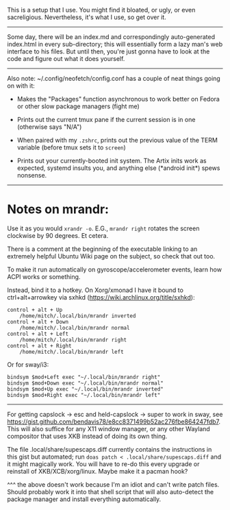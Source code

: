 This is a setup that I use. You might find it bloated, or ugly, or even sacreligious. Nevertheless, it's what I use, so get over it.

---

Some day, there will be an index.md and correspondingly auto-generated index.html in every sub-directory; this will essentially form a lazy man's web interface to his files. But until then, you're just gonna have to look at the code and figure out what it does yourself.

---

Also note: ~/.config/neofetch/config.conf has a couple of neat things going on with it:

- Makes the "Packages" function asynchronous to work better on Fedora or other slow package managers (fight me)

- Prints out the current tmux pane if the current session is in one (otherwise says "N/A")

- When paired with my `.zshrc`, prints out the previous value of the TERM variable (before tmux sets it to `screen`)

- Prints out your currently-booted init system. The Artix inits work as expected, systemd insults you, and anything else (\*android init\*) spews nonsense.

---

# Notes on mrandr:

Use it as you would `xrandr -o`. E.G., `mrandr right` rotates the screen clockwise by 90 degrees. Et cetera.

There is a comment at the beginning of the executable linking to an extremely helpful Ubuntu Wiki page on the subject, so check that out too.

To make it run automatically on gyroscope/accelerometer events, learn how ACPI works or something.

Instead, bind it to a hotkey. On Xorg/xmonad I have it bound to ctrl+alt+arrowkey via sxhkd (https://wiki.archlinux.org/title/sxhkd):

    control + alt + Up
        /home/mitch/.local/bin/mrandr inverted
    control + alt + Down
        /home/mitch/.local/bin/mrandr normal
    control + alt + Left
        /home/mitch/.local/bin/mrandr right
    control + alt + Right
        /home/mitch/.local/bin/mrandr left

Or for sway/i3:

    bindsym $mod+Left exec "~/.local/bin/mrandr right"
    bindsym $mod+Down exec "~/.local/bin/mrandr normal"
    bindsym $mod+Up exec "~/.local/bin/mrandr inverted"
    bindsym $mod+Right exec "~/.local/bin/mrandr left"

---

For getting capslock -\> esc and held-capslock -\> super to work in sway, see https://gist.github.com/bendavis78/e8cc8371499b52ac276fbe864247fdb7. This will also suffice for any X11 window manager, or any other Wayland compositor that uses XKB instead of doing its own thing.

The file .local/share/supescaps.diff currently contains the instructions in this gist but automated; run `doas patch < .local/share/supescaps.diff` and it might magically work. You will have to re-do this every upgrade or reinstall of XKB/XCB/xorg/linux. Maybe make it a pacman hook?

^^^ the above doesn't work because I'm an idiot and can't write patch files. Should probably work it into that shell script that will also auto-detect the package manager and install everything automatically.
